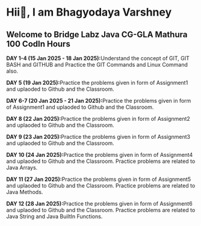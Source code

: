 <h1>Hii👋, I am Bhagyodaya Varshney</h1>
<h2>Welcome to Bridge Labz Java CG-GLA Mathura 100 CodIn Hours</h2>

<p><b>DAY 1-4 (15 Jan 2025 - 18 Jan 2025):</b>Understand the concept of GIT, GIT BASH and GITHUB and Practice the GIT Commands and Linux Command also.</p>
<p><b>DAY 5 (19 Jan 2025):</b>Practice the problems given in form of Assignment1 and uplaoded to Github and the Classroom.</p>
<p><b>DAY 6-7 (20 Jan 2025 - 21 Jan 2025):</b>Practice the problems given in form of Assignment1 and uplaoded to Github and the Classroom.</p>
<p><b>DAY 8 (22 Jan 2025):</b>Practice the problems given in form of Assignment2 and uplaoded to Github and the Classroom.</p>
<p><b>DAY 9 (23 Jan 2025):</b>Practice the problems given in form of Assignment3 and uplaoded to Github and the Classroom.</p>
<p><b>DAY 10 (24 Jan 2025):</b>Practice the problems given in form of Assignment4 and uplaoded to Github and the Classroom. Practice problems are related to Java Arrays.</p>
<p><b>DAY 11 (27 Jan 2025):</b>Practice the problems given in form of Assignment5 and uplaoded to Github and the Classroom. Practice problems are related to Java Methods.</p>
<p><b>DAY 12 (28 Jan 2025):</b>Practice the problems given in form of Assignment6 and uplaoded to Github and the Classroom. Practice problems are related to Java String and Java BuiltIn Functions.</p>
